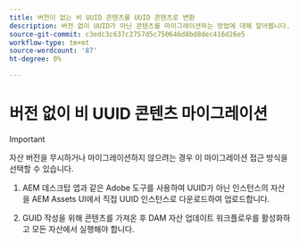 ```yaml
---
title: 버전이 없는 비 UUID 콘텐츠를 UUID 콘텐츠로 변환
description: 버전 없이 UUID가 아닌 콘텐츠를 마이그레이션하는 방법에 대해 알아봅니다.
source-git-commit: c3edc3c637c2757d5c750646d8bd8dec416d26e5
workflow-type: tm+mt
source-wordcount: '87'
ht-degree: 0%

---
```



# 버전 없이 비 UUID 콘텐츠 마이그레이션

>[!IMPORTANT]
>
> 자산 버전을 무시하거나 마이그레이션하지 않으려는 경우 이 마이그레이션 접근 방식을 선택할 수 있습니다.


1. AEM 데스크탑 앱과 같은 Adobe 도구를 사용하여 UUID가 아닌 인스턴스의 자산을 AEM Assets UI에서 직접 UUID 인스턴스로 다운로드하여 업로드합니다.

1. GUID 작성을 위해 콘텐츠를 가져온 후 DAM 자산 업데이트 워크플로우를 활성화하고 모든 자산에서 실행해야 합니다.

